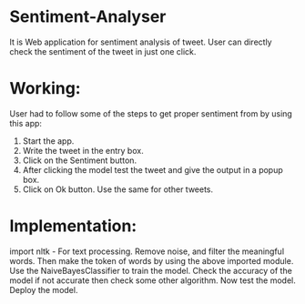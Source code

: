 # Sentiment-Analyser

It is Web application for sentiment analysis of tweet. User can directly check the sentiment of the tweet in just one click.

# Working:

User had to follow some of the steps to get proper sentiment from by using this app:
1. Start the app.
2. Write the tweet in the entry box.
3. Click on the Sentiment button.
4. After clicking the model test the tweet and give the output in a popup box.
5. Click on Ok button. Use the same for other tweets.

# Implementation:

import nltk - For text processing.
Remove noise, and filter the meaningful words.
Then make the token of words by using the above imported module.
Use the NaiveBayesClassifier to train the model.
Check the accuracy of the model if not accurate then check some other algorithm.
Now test the model.
Deploy the model.
